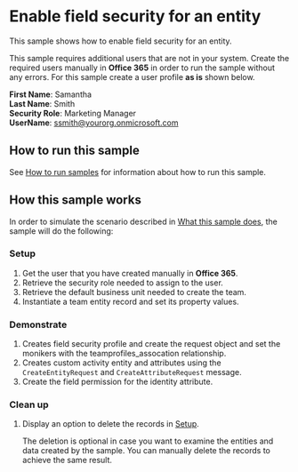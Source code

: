# Enable field security for an entity

This sample shows how to enable field security for an entity.

This sample requires additional users that are not in your system. Create the required users manually in **Office 365** in order to run the sample without any errors. For this sample create a user profile **as is** shown below. 

**First Name**: Samantha <br/>
**Last Name**: Smith<br/>
**Security Role**: Marketing Manager<br/>
**UserName**: ssmith@yourorg.onmicrosoft.com<br/>

## How to run this sample

See [How to run samples](../../../How-to-run-samples.md) for information about how to run this sample.

## How this sample works

In order to simulate the scenario described in [What this sample does](#what-this-sample-does), the sample will do the following:

### Setup

1. Get the user that you have created manually in **Office 365**.
2. Retrieve the security role needed to assign to the user.
3. Retrieve the default business unit needed to create the team.
4. Instantiate a team entity record and set its property values.

### Demonstrate

1. Creates field security profile and create the request object and set the monikers with the teamprofiles_assocation relationship.
2. Creates custom activity entity and attributes using the `CreateEntityRequest` and `CreateAttributeRequest` message.
3. Create the field permission for the identity attribute.

### Clean up

1. Display an option to delete the records in [Setup](#setup).

    The deletion is optional in case you want to examine the entities and data created by the sample. You can manually delete the records to achieve the same result.
